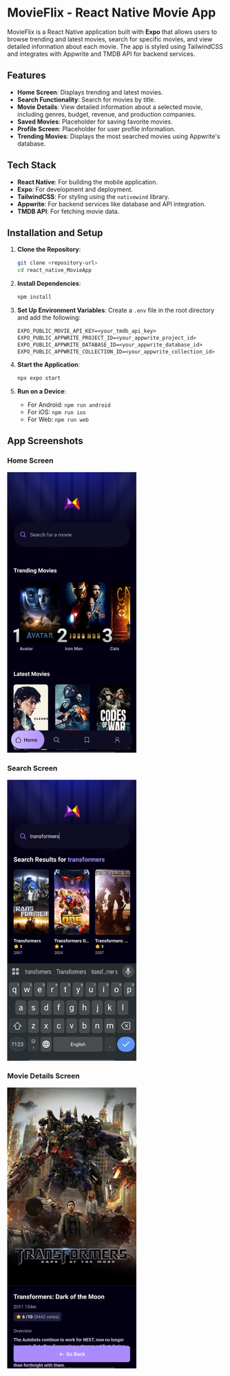 # MovieFlix - React Native Movie App

MovieFlix is a React Native application built with **Expo** that allows users to browse trending and latest movies, search for specific movies, and view detailed information about each movie. The app is styled using TailwindCSS and integrates with Appwrite and TMDB API for backend services.

## Features

- **Home Screen**: Displays trending and latest movies.
- **Search Functionality**: Search for movies by title.
- **Movie Details**: View detailed information about a selected movie, including genres, budget, revenue, and production companies.
- **Saved Movies**: Placeholder for saving favorite movies.
- **Profile Screen**: Placeholder for user profile information.
- **Trending Movies**: Displays the most searched movies using Appwrite's database.

## Tech Stack

- **React Native**: For building the mobile application.
- **Expo**: For development and deployment.
- **TailwindCSS**: For styling using the `nativewind` library.
- **Appwrite**: For backend services like database and API integration.
- **TMDB API**: For fetching movie data.

## Installation and Setup

1. **Clone the Repository**:
   ```bash
   git clone <repository-url>
   cd react_native_MovieApp
   ```

2. **Install Dependencies**:
   ```bash
   npm install
   ```

3. **Set Up Environment Variables**:
   Create a `.env` file in the root directory and add the following:
   ```
   EXPO_PUBLIC_MOVIE_API_KEY=<your_tmdb_api_key>
   EXPO_PUBLIC_APPWRITE_PROJECT_ID=<your_appwrite_project_id>
   EXPO_PUBLIC_APPWRITE_DATABASE_ID=<your_appwrite_database_id>
   EXPO_PUBLIC_APPWRITE_COLLECTION_ID=<your_appwrite_collection_id>
   ```

4. **Start the Application**:
   ```bash
   npx expo start
   ```

5. **Run on a Device**:
   - For Android: `npm run android`
   - For iOS: `npm run ios`
   - For Web: `npm run web`

## App Screenshots

### Home Screen
<img src="./assets/screenshots/home.jpg" alt="Home Screen" width="300">

### Search Screen
<img src="./assets/screenshots/search.jpg" alt="Search Screen" width="300">

### Movie Details Screen
<img src="./assets/screenshots/moviedetails.jpg" alt="Movie Details Screen" width="300">
